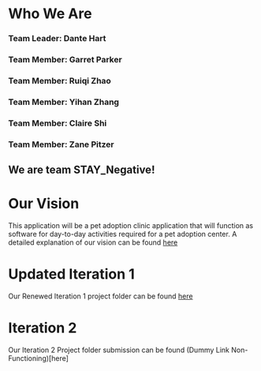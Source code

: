 # Who We Are
### Team Leader: Dante Hart
### Team Member: Garret Parker
### Team Member: Ruiqi Zhao
### Team Member: Yihan Zhang
### Team Member: Claire Shi
### Team Member: Zane Pitzer
## We are team STAY_Negative! 

# Our Vision
This application will be a pet adoption clinic application that will function as software for day-to-day activities required for a pet adoption center. A detailed explanation of our vision can be found [here](https://github.com/KillerRaptor247/STAY_Negative/blob/main/Iteration1_2/%5BProject%20Vision%20Re-Edit%5D.pdf)

# Updated Iteration 1
Our Renewed Iteration 1 project folder can be found [here](https://github.com/KillerRaptor247/STAY_Negative/tree/main/Iteration1_2)

# Iteration 2
Our Iteration 2 Project folder submission can be found (Dummy Link Non-Functioning)[here]
